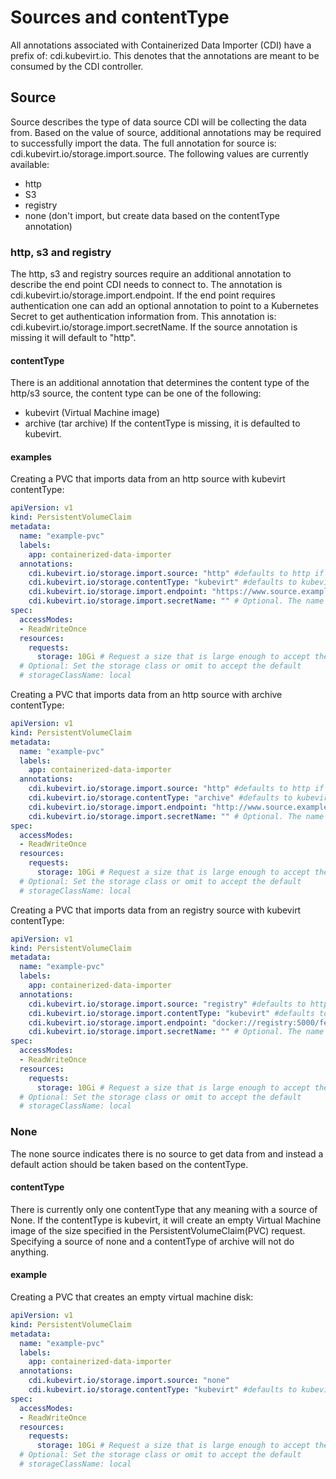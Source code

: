 # Sources and contentType
All annotations associated with Containerized Data Importer (CDI) have a prefix of: cdi.kubevirt.io. This denotes that the annotations are meant to be consumed by the CDI controller.

## Source
Source describes the type of data source CDI will be collecting the data from. Based on the value of source, additional annotations may be required to successfully import the data. The full annotation for source is: cdi.kubevirt.io/storage.import.source. The following values are currently available:
* http
* S3
* registry
* none (don't import, but create data based on the contentType annotation)

### http, s3 and registry
The http, s3 and registry sources require an additional annotation to describe the end point CDI needs to connect to. The annotation is cdi.kubevirt.io/storage.import.endpoint. If the end point requires authentication one can add an optional annotation to point to a Kubernetes Secret to get authentication information from. This annotation is: cdi.kubevirt.io/storage.import.secretName. If the source annotation is missing it will default to "http".

#### contentType
There is an additional annotation that determines the content type of the http/s3 source, the content type can be one of the following:
* kubevirt (Virtual Machine image)
* archive (tar archive)
If the contentType is missing, it is defaulted to kubevirt.

#### examples
Creating a PVC that imports data from an http source with kubevirt contentType:
```yaml
apiVersion: v1
kind: PersistentVolumeClaim
metadata:
  name: "example-pvc"
  labels:
    app: containerized-data-importer
  annotations:
    cdi.kubevirt.io/storage.import.source: "http" #defaults to http if missing or invalid
    cdi.kubevirt.io/storage.contentType: "kubevirt" #defaults to kubevirt if missing or invalid.
    cdi.kubevirt.io/storage.import.endpoint: "https://www.source.example/path/of/data" # http or https is supported
    cdi.kubevirt.io/storage.import.secretName: "" # Optional. The name of the secret containing credentials for the end point
spec:
  accessModes:
  - ReadWriteOnce
  resources:
    requests:
      storage: 10Gi # Request a size that is large enough to accept the data from the source, including conversion
  # Optional: Set the storage class or omit to accept the default
  # storageClassName: local
``` 

Creating a PVC that imports data from an http source with archive contentType:
```yaml
apiVersion: v1
kind: PersistentVolumeClaim
metadata:
  name: "example-pvc"
  labels:
    app: containerized-data-importer
  annotations:
    cdi.kubevirt.io/storage.import.source: "http" #defaults to http if missing or invalid
    cdi.kubevirt.io/storage.contentType: "archive" #defaults to kubevirt if missing or invalid.
    cdi.kubevirt.io/storage.import.endpoint: "http://www.source.example/path/of/data.tar" # http or https is supported
    cdi.kubevirt.io/storage.import.secretName: "" # Optional. The name of the secret containing credentials for the end point
spec:
  accessModes:
  - ReadWriteOnce
  resources:
    requests:
      storage: 10Gi # Request a size that is large enough to accept the data from the source, including conversion
  # Optional: Set the storage class or omit to accept the default
  # storageClassName: local
``` 

Creating a PVC that imports data from an registry source with kubevirt contentType:
```yaml
apiVersion: v1
kind: PersistentVolumeClaim
metadata:
  name: "example-pvc"
  labels:
    app: containerized-data-importer
  annotations:
    cdi.kubevirt.io/storage.import.source: "registry" #defaults to http if missing or invalid
    cdi.kubevirt.io/storage.import.contentType: "kubevirt" #defaults to kubevirt if missing or invalid.
    cdi.kubevirt.io/storage.import.endpoint: "docker://registry:5000/fedora" # docker, oci
    cdi.kubevirt.io/storage.import.secretName: "" # Optional. The name of the secret containing credentials for the end point
spec:
  accessModes:
  - ReadWriteOnce
  resources:
    requests:
      storage: 10Gi # Request a size that is large enough to accept the data from the source, including conversion
  # Optional: Set the storage class or omit to accept the default
  # storageClassName: local
``` 

### None
The none source indicates there is no source to get data from and instead a default action should be taken based on the contentType.

#### contentType
There is currently only one contentType that any meaning with a source of None. If the contentType is kubevirt, it will create an empty Virtual Machine image of the size specified in the PersistentVolumeClaim(PVC) request. Specifying a source of none and a contentType of archive will not do anything.

#### example
Creating a PVC that creates an empty virtual machine disk:
```yaml
apiVersion: v1
kind: PersistentVolumeClaim
metadata:
  name: "example-pvc"
  labels:
    app: containerized-data-importer
  annotations:
    cdi.kubevirt.io/storage.import.source: "none"
    cdi.kubevirt.io/storage.contentType: "kubevirt" #defaults to kubevirt if missing or invalid.
spec:
  accessModes:
  - ReadWriteOnce
  resources:
    requests:
      storage: 10Gi # Request a size that is large enough to accept the data from the source, including conversion
  # Optional: Set the storage class or omit to accept the default
  # storageClassName: local
``` 


